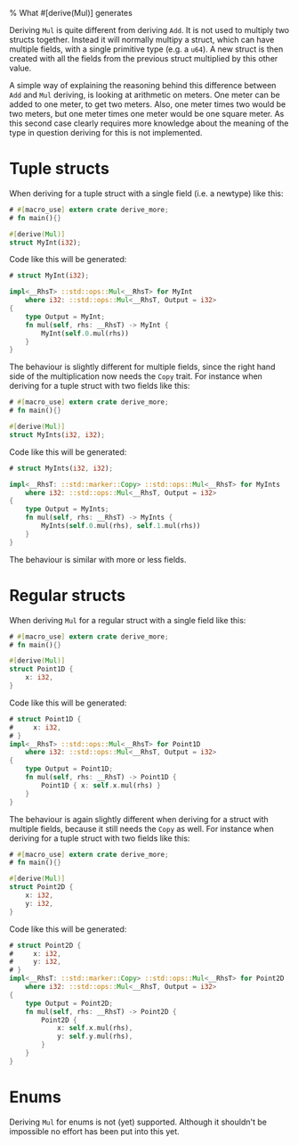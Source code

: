 % What #[derive(Mul)] generates

Deriving `Mul` is quite different from deriving `Add`. It is not used to
multiply two structs together. Instead it will normally multipy a struct, which
can have multiple fields, with a single primitive type (e.g. a `u64`). A new
struct is then created with all the fields from the previous struct multiplied
by this other value.

A simple way of explaining the reasoning behind this difference between `Add`
and `Mul` deriving, is looking at arithmetic on meters.
One meter can be added to one meter, to get two meters. Also, one meter times
two would be two meters, but one meter times one meter would be one square meter.
As this second case clearly requires more knowledge about the meaning of the
type in question deriving for this is not implemented.

# Tuple structs

When deriving for a tuple struct with a single field (i.e. a newtype) like this:

```rust
# #[macro_use] extern crate derive_more;
# fn main(){}

#[derive(Mul)]
struct MyInt(i32);
```

Code like this will be generated:

```rust
# struct MyInt(i32);

impl<__RhsT> ::std::ops::Mul<__RhsT> for MyInt
    where i32: ::std::ops::Mul<__RhsT, Output = i32>
{
    type Output = MyInt;
    fn mul(self, rhs: __RhsT) -> MyInt {
        MyInt(self.0.mul(rhs))
    }
}
```

The behaviour is slightly different for multiple fields, since the right hand
side of the multiplication now needs the `Copy` trait.
For instance when deriving for a tuple struct with two fields like this:

```rust
# #[macro_use] extern crate derive_more;
# fn main(){}

#[derive(Mul)]
struct MyInts(i32, i32);
```

Code like this will be generated:

```rust
# struct MyInts(i32, i32);

impl<__RhsT: ::std::marker::Copy> ::std::ops::Mul<__RhsT> for MyInts
    where i32: ::std::ops::Mul<__RhsT, Output = i32>
{
    type Output = MyInts;
    fn mul(self, rhs: __RhsT) -> MyInts {
        MyInts(self.0.mul(rhs), self.1.mul(rhs))
    }
}
```

The behaviour is similar with more or less fields.



# Regular structs

When deriving `Mul` for a regular struct with a single field like this:

```rust
# #[macro_use] extern crate derive_more;
# fn main(){}

#[derive(Mul)]
struct Point1D {
    x: i32,
}
```

Code like this will be generated:

```rust
# struct Point1D {
#     x: i32,
# }
impl<__RhsT> ::std::ops::Mul<__RhsT> for Point1D
    where i32: ::std::ops::Mul<__RhsT, Output = i32>
{
    type Output = Point1D;
    fn mul(self, rhs: __RhsT) -> Point1D {
        Point1D { x: self.x.mul(rhs) }
    }
}
```

The behaviour is again slightly different when deriving for a struct with multiple
fields, because it still needs the `Copy` as well.
For instance when deriving for a tuple struct with two fields like this:

```rust
# #[macro_use] extern crate derive_more;
# fn main(){}

#[derive(Mul)]
struct Point2D {
    x: i32,
    y: i32,
}
```

Code like this will be generated:

```rust
# struct Point2D {
#     x: i32,
#     y: i32,
# }
impl<__RhsT: ::std::marker::Copy> ::std::ops::Mul<__RhsT> for Point2D
    where i32: ::std::ops::Mul<__RhsT, Output = i32>
{
    type Output = Point2D;
    fn mul(self, rhs: __RhsT) -> Point2D {
        Point2D {
            x: self.x.mul(rhs),
            y: self.y.mul(rhs),
        }
    }
}
```


# Enums

Deriving `Mul` for enums is not (yet) supported.
Although it shouldn't be impossible no effort has been put into this yet.
